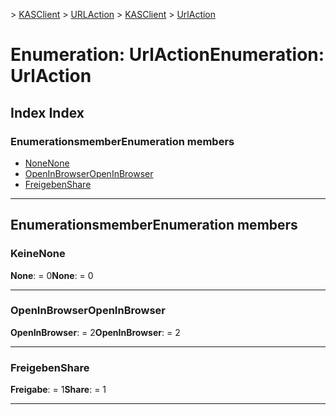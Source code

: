 <span data-ttu-id="d360d-101">[](../README.md) > [KASClient](../modules/kasclient.md) > [URLAction](../enums/kasclient.urlaction.md)</span><span class="sxs-lookup"><span data-stu-id="d360d-101">[](../README.md) > [KASClient](../modules/kasclient.md) > [UrlAction](../enums/kasclient.urlaction.md)</span></span>

# <a name="enumeration-urlaction"></a><span data-ttu-id="d360d-102">Enumeration: UrlAction</span><span class="sxs-lookup"><span data-stu-id="d360d-102">Enumeration: UrlAction</span></span>

## <a name="index"></a><span data-ttu-id="d360d-103">Index </span><span class="sxs-lookup"><span data-stu-id="d360d-103">Index</span></span>

### <a name="enumeration-members"></a><span data-ttu-id="d360d-104">Enumerationsmember</span><span class="sxs-lookup"><span data-stu-id="d360d-104">Enumeration members</span></span>

* [<span data-ttu-id="d360d-105">None</span><span class="sxs-lookup"><span data-stu-id="d360d-105">None</span></span>](kasclient.urlaction.md#none)
* [<span data-ttu-id="d360d-106">OpenInBrowser</span><span class="sxs-lookup"><span data-stu-id="d360d-106">OpenInBrowser</span></span>](kasclient.urlaction.md#openinbrowser)
* [<span data-ttu-id="d360d-107">Freigeben</span><span class="sxs-lookup"><span data-stu-id="d360d-107">Share</span></span>](kasclient.urlaction.md#share)

---

## <a name="enumeration-members"></a><span data-ttu-id="d360d-108">Enumerationsmember</span><span class="sxs-lookup"><span data-stu-id="d360d-108">Enumeration members</span></span>

<a id="none"></a>

###  <a name="none"></a><span data-ttu-id="d360d-109">Keine</span><span class="sxs-lookup"><span data-stu-id="d360d-109">None</span></span>

<span data-ttu-id="d360d-110">**None**: = 0</span><span class="sxs-lookup"><span data-stu-id="d360d-110">**None**:  = 0</span></span>

___

<a id="openinbrowser"></a>

###  <a name="openinbrowser"></a><span data-ttu-id="d360d-111">OpenInBrowser</span><span class="sxs-lookup"><span data-stu-id="d360d-111">OpenInBrowser</span></span>

<span data-ttu-id="d360d-112">**OpenInBrowser**: = 2</span><span class="sxs-lookup"><span data-stu-id="d360d-112">**OpenInBrowser**:  = 2</span></span>

___

<a id="share"></a>

###  <a name="share"></a><span data-ttu-id="d360d-113">Freigeben</span><span class="sxs-lookup"><span data-stu-id="d360d-113">Share</span></span>

<span data-ttu-id="d360d-114">**Freigabe**: = 1</span><span class="sxs-lookup"><span data-stu-id="d360d-114">**Share**:  = 1</span></span>

___

